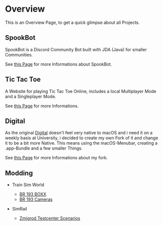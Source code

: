 # Overview

This is an Overview Page, to get a quick glimpse about all Projects.

## SpookBot

SpookBot is a Discord Community Bot built with JDA (Java) for smaller Communities.

See [this Page](./spookbot.md) for more Informations about SpookBot.

## Tic Tac Toe

A Website for playing Tic Tac Toe Online, includes a local Multiplayer Mode and a Singleplayer Mode.

See [this Page](./tictactoe.md) for more Informations.

## Digital

As the original [Digital](https://github.com/hneemann/Digital) doesn't feel very native to macOS and i need it on a weekly basis at University, i decided to create my own Fork of it and change it to be a bit more Native. This means using the macOS-Menubar, creating a .app-Bundle and a few smaller Things.

See [this Page](./digital.md) for more Informations about my fork.

## Modding

- Train Sim World

    - [BR 193 BOXX](./modding/vectron_boxx)
    - [BR 193 Cameras](./modding/vectron_camera)

- SimRail

    - [Zmigrod Testcenter Scenarios](./modding/zmigrodtc)
